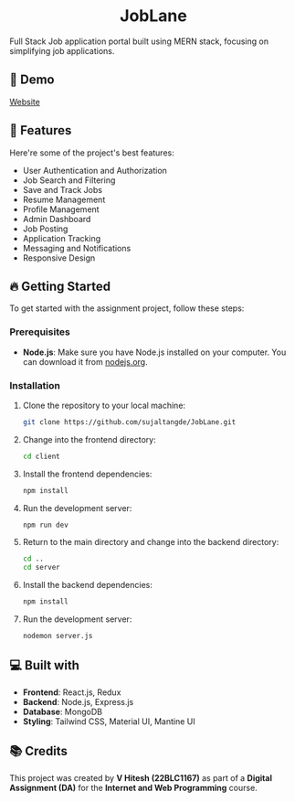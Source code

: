 <h1 align="center" id="title">JobLane</h1>

<p id="description">Full Stack Job application portal built using MERN stack, focusing on simplifying job applications.</p>

<h2>🚀 Demo</h2>

[Website](https://joblane.vercel.app/)<br />

<h2>🧐 Features</h2>

Here're some of the project's best features:

*   User Authentication and Authorization
*   Job Search and Filtering
*   Save and Track Jobs
*   Resume Management
*   Profile Management
*   Admin Dashboard
*   Job Posting
*   Application Tracking
*   Messaging and Notifications
*   Responsive Design

<h2>🔥 Getting Started</h2>

To get started with the assignment project, follow these steps:

### Prerequisites

- **Node.js**: Make sure you have Node.js installed on your computer. You can download it from [nodejs.org](https://nodejs.org).

### Installation

1. Clone the repository to your local machine:
    ```bash
    git clone https://github.com/sujaltangde/JobLane.git 
    ```

2. Change into the frontend directory:
    ```bash
    cd client
    ```

3. Install the frontend dependencies:
    ```bash
    npm install
    ```

4. Run the development server:
    ```bash
    npm run dev
    ```

5. Return to the main directory and change into the backend directory:
    ```bash
    cd ..
    cd server
    ```

6. Install the backend dependencies:
    ```bash
    npm install
    ```

7. Run the development server:
    ```bash
    nodemon server.js
    ```

<h2>💻 Built with</h2>

- **Frontend**: React.js, Redux
- **Backend**: Node.js, Express.js
- **Database**: MongoDB 
- **Styling**: Tailwind CSS, Material UI, Mantine UI

<h2>📚 Credits</h2>

This project was created by **V Hitesh (22BLC1167)** as part of a **Digital Assignment (DA)** for the **Internet and Web Programming** course.
